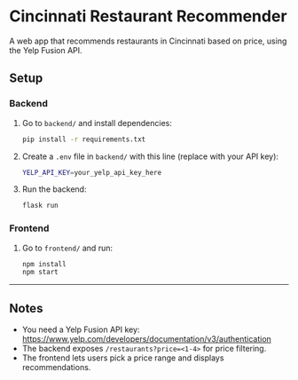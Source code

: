 # Cincinnati Restaurant Recommender

A web app that recommends restaurants in Cincinnati based on price, using the Yelp Fusion API.

## Setup

### Backend
1. Go to `backend/` and install dependencies:
   ```bash
   pip install -r requirements.txt
   ```
2. Create a `.env` file in `backend/` with this line (replace with your API key):
   ```bash
   YELP_API_KEY=your_yelp_api_key_here
   ```
3. Run the backend:
   ```bash
   flask run
   ```

### Frontend
1. Go to `frontend/` and run:
   ```bash
   npm install
   npm start
   ```

---

## Notes
- You need a Yelp Fusion API key: https://www.yelp.com/developers/documentation/v3/authentication
- The backend exposes `/restaurants?price=<1-4>` for price filtering.
- The frontend lets users pick a price range and displays recommendations.
